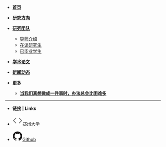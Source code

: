 - [**首页**](readme.md)

- [**研究方向**](docs\研究方向.md)
  
- [**研究团队**](docs/研究团队.md)
  
  - [导师介绍](docs/导师介绍.md)
  - [在读研究生](docs/在读研究生.md)
  - [已毕业学生](docs/已毕业学生.md)
  
- [**学术论文**](docs/学术论文.md)

- [**新闻动态**](docs/新闻动态.md)

- [**更多**](docs/更多.md)

  - [**当我们真想做成一件事时，办法总会比困难多**](docs/当我们真想做成一件事时，办法总会比困难多.md)

- ------

- **链接 | Links**

- [![Code](image/code.svg)郑州大学](http://www.zzu.edu.cn)

- [![Github](image/github.svg)Github](https://github.com/chendi20082009/docsify)

